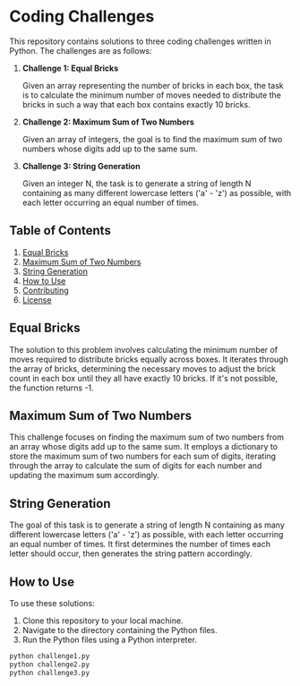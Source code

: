 # Coding Challenges

This repository contains solutions to three coding challenges written in Python. The challenges are as follows:

1. **Challenge 1: Equal Bricks**
   
   Given an array representing the number of bricks in each box, the task is to calculate the minimum number of moves needed to distribute the bricks in such a way that each box contains exactly 10 bricks.

2. **Challenge 2: Maximum Sum of Two Numbers**
   
   Given an array of integers, the goal is to find the maximum sum of two numbers whose digits add up to the same sum.

3. **Challenge 3: String Generation**
   
   Given an integer N, the task is to generate a string of length N containing as many different lowercase letters ('a' - 'z') as possible, with each letter occurring an equal number of times.

## Table of Contents

1. [Equal Bricks](#equal-bricks)
2. [Maximum Sum of Two Numbers](#maximum-sum-of-two-numbers)
3. [String Generation](#string-generation)
4. [How to Use](#how-to-use)
5. [Contributing](#contributing)
6. [License](#license)

## Equal Bricks

The solution to this problem involves calculating the minimum number of moves required to distribute bricks equally across boxes. It iterates through the array of bricks, determining the necessary moves to adjust the brick count in each box until they all have exactly 10 bricks. If it's not possible, the function returns -1.

## Maximum Sum of Two Numbers

This challenge focuses on finding the maximum sum of two numbers from an array whose digits add up to the same sum. It employs a dictionary to store the maximum sum of two numbers for each sum of digits, iterating through the array to calculate the sum of digits for each number and updating the maximum sum accordingly.

## String Generation

The goal of this task is to generate a string of length N containing as many different lowercase letters ('a' - 'z') as possible, with each letter occurring an equal number of times. It first determines the number of times each letter should occur, then generates the string pattern accordingly.

## How to Use

To use these solutions:

1. Clone this repository to your local machine.
2. Navigate to the directory containing the Python files.
3. Run the Python files using a Python interpreter.

```bash
python challenge1.py
python challenge2.py
python challenge3.py
